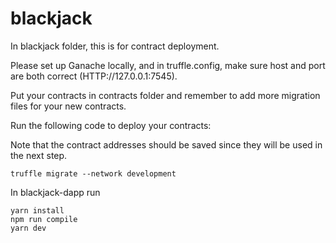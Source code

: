 # blackjack

In blackjack folder, this is for contract deployment. 

Please set up Ganache locally, and in truffle.config, make sure host and port are both correct (HTTP://127.0.0.1:7545).

Put your contracts in contracts folder and remember to add more migration files for your new contracts.

Run the following code to deploy your contracts:

Note that the contract addresses should be saved since they will be used in the next step.

```
truffle migrate --network development
```

In blackjack-dapp run

```
yarn install
npm run compile
yarn dev
```
